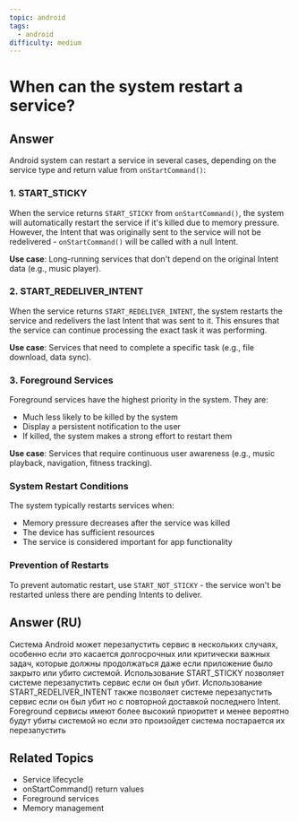 ```yaml
---
topic: android
tags:
  - android
difficulty: medium
---
```


# When can the system restart a service?

## Answer

Android system can restart a service in several cases, depending on the service type and return value from `onStartCommand()`:

### 1. START_STICKY
When the service returns `START_STICKY` from `onStartCommand()`, the system will automatically restart the service if it's killed due to memory pressure. However, the Intent that was originally sent to the service will not be redelivered - `onStartCommand()` will be called with a null Intent.

**Use case**: Long-running services that don't depend on the original Intent data (e.g., music player).

### 2. START_REDELIVER_INTENT
When the service returns `START_REDELIVER_INTENT`, the system restarts the service and redelivers the last Intent that was sent to it. This ensures that the service can continue processing the exact task it was performing.

**Use case**: Services that need to complete a specific task (e.g., file download, data sync).

### 3. Foreground Services
Foreground services have the highest priority in the system. They are:
- Much less likely to be killed by the system
- Display a persistent notification to the user
- If killed, the system makes a strong effort to restart them

**Use case**: Services that require continuous user awareness (e.g., music playback, navigation, fitness tracking).

### System Restart Conditions
The system typically restarts services when:
- Memory pressure decreases after the service was killed
- The device has sufficient resources
- The service is considered important for app functionality

### Prevention of Restarts
To prevent automatic restart, use `START_NOT_STICKY` - the service won't be restarted unless there are pending Intents to deliver.

## Answer (RU)
Система Android может перезапустить сервис в нескольких случаях, особенно если это касается долгосрочных или критически важных задач, которые должны продолжаться даже если приложение было закрыто или убито системой. Использование START_STICKY позволяет системе перезапустить сервис если он был убит. Использование START_REDELIVER_INTENT также позволяет системе перезапустить сервис если он был убит но с повторной доставкой последнего Intent. Foreground сервисы имеют более высокий приоритет и менее вероятно будут убиты системой но если это произойдет система постарается их перезапустить

## Related Topics
- Service lifecycle
- onStartCommand() return values
- Foreground services
- Memory management
